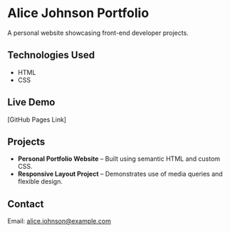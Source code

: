 # Alice Johnson Portfolio

A personal website showcasing front-end developer projects.

## Technologies Used
- HTML
- CSS

## Live Demo
[GitHub Pages Link]

## Projects
- **Personal Portfolio Website** – Built using semantic HTML and custom CSS.
- **Responsive Layout Project** – Demonstrates use of media queries and flexible design.

## Contact
Email: alice.johnson@example.com

